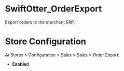 # SwiftOtter_OrderExport

Export orders to the merchant ERP.

# Store Configuration

At Stores > Configuration > Sales > Sales > Order Export:

* **Enabled**
